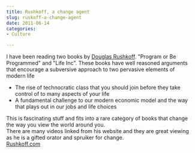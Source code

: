 ```yaml
---
title: Rushkoff, a change agent
slug: ruskoff-a-change-agent
date: 2011-06-14
categories: 
- Culture

---
```

I have been reading two books by [Douglas Rushkoff][rushkoff]. "Program or Be Programmed" and "Life Inc". These books have well reasoned arguments that encourage a subversive approach to two pervasive elements of modern life

  - The rise of technocratic class that you should join before they take control of to many aspects of your life
  - A fundamental challenge to our modern economic model and the way that plays out in our jobs and life choices

This is fascinating stuff and fits into a rare category of books that change the way you view the world around you.  
There are many videos linked from his website and they are great viewing as he is a gifted orator and spruiker for change.  
[Rushkoff.com][rushkoff]

[rushkoff]: http://rushkoff.com/index.html
